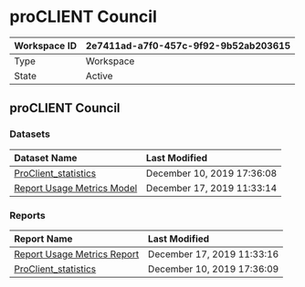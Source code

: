 



# proCLIENT Council

|Workspace ID|2e7411ad-a7f0-457c-9f92-9b52ab203615|
| :--- | :--- |
|Type|Workspace|
|State|Active|

## proCLIENT Council

### Datasets

|Dataset Name|Last Modified|
| :--- | :--- |
|[ProClient_statistics](../Datasets/ProClient_statistics.md)|December 10, 2019 17:36:08|
|[Report Usage Metrics Model](../Datasets/Report-Usage-Metrics-Model.md)|December 17, 2019 11:33:14|

### Reports

|Report Name|Last Modified|
| :--- | :--- |
|[Report Usage Metrics Report](../Reports/Report-Usage-Metrics-Report.md)|December 17, 2019 11:33:16|
|[ProClient_statistics](../Reports/ProClient_statistics.md)|December 10, 2019 17:36:09|
